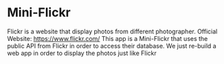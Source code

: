 # Mini-Flickr
Flickr is a website that display photos from different photographer. Official Website: https://www.flickr.com/
This app is a Mini-Flickr that uses the public API from Flickr in order to access their database. We just re-build a web app
in order to display the photos just like Flickr
